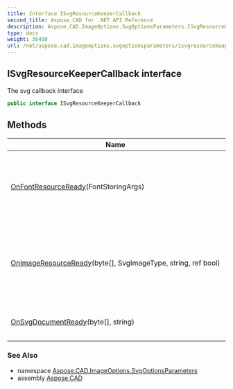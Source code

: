 ```yaml
---
title: Interface ISvgResourceKeeperCallback
second_title: Aspose.CAD for .NET API Reference
description: Aspose.CAD.ImageOptions.SvgOptionsParameters.ISvgResourceKeeperCallback interface. The svg callback interface
type: docs
weight: 36480
url: /net/aspose.cad.imageoptions.svgoptionsparameters/isvgresourcekeepercallback/
---
```

## ISvgResourceKeeperCallback interface

The svg callback interface

```csharp
public interface ISvgResourceKeeperCallback
```

## Methods

| Name | Description |
| --- | --- |
| [OnFontResourceReady](../../aspose.cad.imageoptions.svgoptionsparameters/isvgresourcekeepercallback/onfontresourceready/)(FontStoringArgs) | Called for each font used in SVG. Use it to specify how to store the font. |
| [OnImageResourceReady](../../aspose.cad.imageoptions.svgoptionsparameters/isvgresourcekeepercallback/onimageresourceready/)(byte[], SvgImageType, string, ref bool) | Called for each raster image in SVG. Use it to specify how to store the raster image. |
| [OnSvgDocumentReady](../../aspose.cad.imageoptions.svgoptionsparameters/isvgresourcekeepercallback/onsvgdocumentready/)(byte[], string) | Called when SVG document is ready. |

### See Also

* namespace [Aspose.CAD.ImageOptions.SvgOptionsParameters](../../aspose.cad.imageoptions.svgoptionsparameters/)
* assembly [Aspose.CAD](../../)


